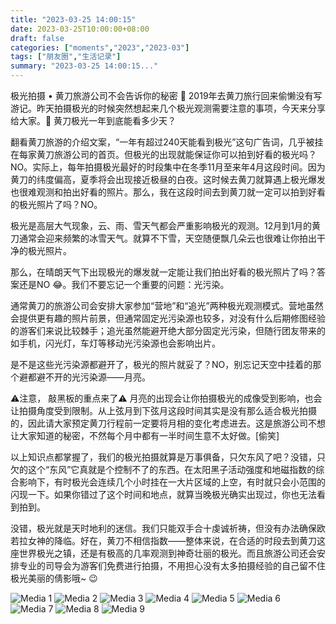 ```yaml
---
title: "2023-03-25 14:00:15"
date: 2023-03-25T10:00:00+08:00
draft: false
categories: ["moments","2023","2023-03"]
tags: ["朋友圈","生活记录"]
summary: "2023-03-25 14:00:15..."
---
```


极光拍摄 • 黄刀旅游公司不会告诉你的秘密 🤫
​
​2019年去黄刀旅行回来偷懒没有写游记。昨天拍摄极光的时候突然想起来几个极光观测需要注意的事项，今天来分享给大家。
​
🔮 黄刀极光一年到底能看多少天？

​翻看黄刀旅游的介绍文案，“一年有超过240天能看到极光”这句广告词，几乎被挂在每家黄刀旅游公司的首页。但极光的出现就能保证你可以拍到好看的极光吗？NO。
​
​实际上，每年拍摄极光最好的时段集中在冬季11月至来年4月这段时间。因为黄刀的纬度偏高，夏季将会出现接近极昼的白夜。这时候去黄刀就算遇上极光爆发也很难观测和拍出好看的照片。
​
那么，我在这段时间去到黄刀就一定可以拍到好看的极光照片了吗？NO。

极光是高层大气现象，云、雨、雪天气都会严重影响极光的观测。12月到1月的黄刀通常会迎来频繁的冰雪天气。就算不下雪，天空随便飘几朵云也很难让你拍出干净的极光照片。

那么，在晴朗天气下出现极光的爆发就一定能让我们拍出好看的极光照片了吗？答案还是NO 😂。我们不要忘记一个重要的问题：光污染。

通常黄刀的旅游公司会安排大家参加“营地”和“追光”两种极光观测模式。营地虽然会提供更有趣的照片前景，但通常固定光污染源也较多，对没有什么后期修图经验的游客们来说比较棘手；追光虽然能避开绝大部分固定光污染，但随行团友带来的如手机，闪光灯，车灯等移动光污染源也会影响出片。

是不是这些光污染源都避开了，极光的照片就妥了？NO，别忘记天空中挂着的那个避都避不开的光污染源——月亮。

⚠️注意， 敲黑板的重点来了⚠️
月亮的出现会让你拍摄极光的成像受到影响，也会让拍摄角度受到限制。从上弦月到下弦月这段时间其实是没有那么适合极光拍摄的，因此请大家预定黄刀行程前一定要将月相的变化考虑进去。这是旅游公司不想让大家知道的秘密，不然每个月中都有一半时间生意不太好做。[偷笑]

以上知识点都掌握了，我们的极光拍摄就算是万事俱备，只欠东风了吧？没错，只欠的这个“东风”它真就是个控制不了的东西。在太阳黑子活动强度和地磁指数的综合影响下，有时极光会连续几个小时挂在一大片区域的上空，有时就只会小范围的闪现一下。如果你错过了这个时间和地点，就算当晚极光确实出现过，你也无法看到拍到。

没错，极光就是天时地利的迷信。我们只能双手合十虔诚祈祷，但没有办法确保欧若拉女神的降临。好在，黄刀不相信指数——整体来说，在合适的时段去到黄刀这座世界极光之镇，还是有极高的几率观测到神奇壮丽的极光。而且旅游公司还会安排专业的司导会为游客们免费进行拍摄，不用担心没有太多拍摄经验的自己留不住极光美丽的倩影哦~ 😉

![Media 1](/Moments/photos/2023-03-25/202303251400150.jpg)
![Media 2](/Moments/photos/2023-03-25/202303251400151.jpg)
![Media 3](/Moments/photos/2023-03-25/202303251400152.jpg)
![Media 4](/Moments/photos/2023-03-25/202303251400153.jpg)
![Media 5](/Moments/photos/2023-03-25/202303251400154.jpg)
![Media 6](/Moments/photos/2023-03-25/202303251400155.jpg)
![Media 7](/Moments/photos/2023-03-25/202303251400156.jpg)
![Media 8](/Moments/photos/2023-03-25/202303251400157.jpg)
![Media 9](/Moments/photos/2023-03-25/202303251400158.jpg)

